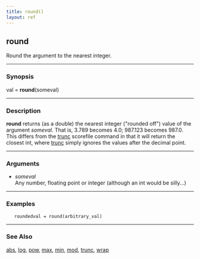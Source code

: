 ```yaml
---
title: round()
layout: ref
---
```


## round

Round the argument to the nearest integer.

-----

### Synopsis

val = **round**(someval)

-----

### Description

**round** returns (as a double) the nearest integer ("rounded off")
value of the argument *someval*. That is, 3.789 becomes 4.0; 987.123 becomes
987.0. This differs from the [trunc](trunc.html) scorefile command in
that it will return the closest int, where [trunc](trunc.html) simply
ignores the values after the decimal point.

-----

### Arguments

  - *someval*  
    Any number, floating point or integer (although an int would be
    silly...)

-----

### Examples

``` 
   roundedval = round(arbitrary_val)
```

-----

### See Also

[abs](abs.html), [log](log.html), [pow](pow.html), [max](max.html),
[min](min.html), [mod](mod.html), [trunc](trunc.html), [wrap](wrap.html)
